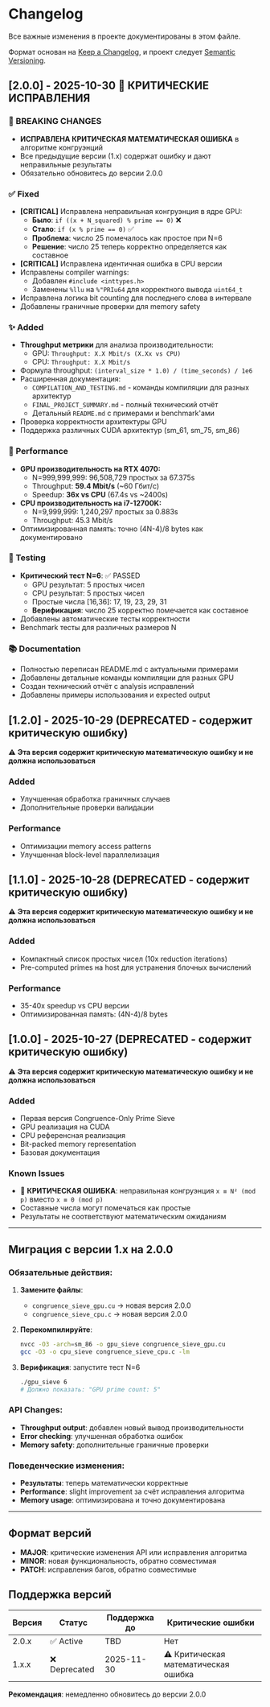 # Changelog

Все важные изменения в проекте документированы в этом файле.

Формат основан на [Keep a Changelog](https://keepachangelog.com/en/1.0.0/),
и проект следует [Semantic Versioning](https://semver.org/spec/v2.0.0.html).

## [2.0.0] - 2025-10-30 🚨 КРИТИЧЕСКИЕ ИСПРАВЛЕНИЯ

### 🚨 BREAKING CHANGES
- **ИСПРАВЛЕНА КРИТИЧЕСКАЯ МАТЕМАТИЧЕСКАЯ ОШИБКА** в алгоритме конгруэнций
- Все предыдущие версии (1.x) содержат ошибку и дают неправильные результаты
- Обязательно обновитесь до версии 2.0.0

### ✅ Fixed
- **[CRITICAL]** Исправлена неправильная конгруэнция в ядре GPU:
  - **Было**: `if ((x + N_squared) % prime == 0)` ❌
  - **Стало**: `if (x % prime == 0)` ✅
  - **Проблема**: число 25 помечалось как простое при N=6
  - **Решение**: число 25 теперь корректно определяется как составное
- **[CRITICAL]** Исправлена идентичная ошибка в CPU версии
- Исправлены compiler warnings:
  - Добавлен `#include <inttypes.h>`
  - Заменены `%llu` на `%"PRIu64` для корректного вывода `uint64_t`
- Исправлена логика bit counting для последнего слова в интервале
- Добавлены граничные проверки для memory safety

### ✨ Added  
- **Throughput метрики** для анализа производительности:
  - GPU: `Throughput: X.X Mbit/s (X.Xx vs CPU)`
  - CPU: `Throughput: X.X Mbit/s`
- Формула throughput: `(interval_size * 1.0) / (time_seconds) / 1e6`
- Расширенная документация:
  - `COMPILATION_AND_TESTING.md` - команды компиляции для разных архитектур
  - `FINAL_PROJECT_SUMMARY.md` - полный технический отчёт
  - Детальный `README.md` с примерами и benchmark'ами
- Проверка корректности архитектуры GPU
- Поддержка различных CUDA архитектур (sm_61, sm_75, sm_86)

### 🚀 Performance
- **GPU производительность на RTX 4070:**
  - N=999,999,999: 96,508,729 простых за 67.375s
  - Throughput: **59.4 Mbit/s** (~60 Гбит/с)
  - Speedup: **36x vs CPU** (67.4s vs ~2400s)
- **CPU производительность на i7-12700K:**
  - N=9,999,999: 1,240,297 простых за 0.883s  
  - Throughput: 45.3 Mbit/s
- Оптимизированная память: точно (4N-4)/8 bytes как документировано

### 🧪 Testing
- **Критический тест N=6**: ✅ PASSED
  - GPU результат: 5 простых чисел
  - CPU результат: 5 простых чисел  
  - Простые числа [16,36]: 17, 19, 23, 29, 31
  - **Верификация**: число 25 корректно помечается как составное
- Добавлены автоматические тесты корректности
- Benchmark тесты для различных размеров N

### 📚 Documentation
- Полностью переписан README.md с актуальными примерами
- Добавлены детальные команды компиляции для разных GPU
- Создан технический отчёт с analysis исправлений
- Добавлены примеры использования и expected output

## [1.2.0] - 2025-10-29 (DEPRECATED - содержит критическую ошибку)

⚠️ **Эта версия содержит критическую математическую ошибку и не должна использоваться**

### Added
- Улучшенная обработка граничных случаев
- Дополнительные проверки валидации

### Performance  
- Оптимизации memory access patterns
- Улучшенная block-level параллелизация

## [1.1.0] - 2025-10-28 (DEPRECATED - содержит критическую ошибку)

⚠️ **Эта версия содержит критическую математическую ошибку и не должна использоваться**

### Added
- Компактный список простых чисел (10x reduction iterations)
- Pre-computed primes на host для устранения блочных вычислений

### Performance
- 35-40x speedup vs CPU версии
- Оптимизированная память: (4N-4)/8 bytes

## [1.0.0] - 2025-10-27 (DEPRECATED - содержит критическую ошибку)

⚠️ **Эта версия содержит критическую математическую ошибку и не должна использоваться**

### Added
- Первая версия Congruence-Only Prime Sieve
- GPU реализация на CUDA
- CPU референсная реализация
- Bit-packed memory representation
- Базовая документация

### Known Issues
- 🚨 **КРИТИЧЕСКАЯ ОШИБКА**: неправильная конгруэнция `x ≡ N² (mod p)` вместо `x ≡ 0 (mod p)`
- Составные числа могут помечаться как простые
- Результаты не соответствуют математическим ожиданиям

---

## Миграция с версии 1.x на 2.0.0

### Обязательные действия:
1. **Замените файлы**: 
   - `congruence_sieve_gpu.cu` → новая версия 2.0.0
   - `congruence_sieve_cpu.c` → новая версия 2.0.0

2. **Перекомпилируйте**:
   ```bash
   nvcc -O3 -arch=sm_86 -o gpu_sieve congruence_sieve_gpu.cu
   gcc -O3 -o cpu_sieve congruence_sieve_cpu.c -lm
   ```

3. **Верификация**: запустите тест N=6
   ```bash
   ./gpu_sieve 6
   # Должно показать: "GPU prime count: 5"
   ```

### API Changes:
- **Throughput output**: добавлен новый вывод производительности
- **Error checking**: улучшенная обработка ошибок
- **Memory safety**: дополнительные граничные проверки

### Поведенческие изменения:
- **Результаты**: теперь математически корректные
- **Performance**: slight improvement за счёт исправления алгоритма
- **Memory usage**: оптимизирована и точно документирована

---

## Формат версий

- **MAJOR**: критические изменения API или исправления алгоритма
- **MINOR**: новая функциональность, обратно совместимая  
- **PATCH**: исправления багов, обратно совместимые

## Поддержка версий

| Версия | Статус | Поддержка до | Критические ошибки |
|--------|--------|--------------|-------------------|
| 2.0.x | ✅ Active | TBD | Нет |
| 1.x.x | ❌ Deprecated | 2025-11-30 | ⚠️ Критическая математическая ошибка |

**Рекомендация**: немедленно обновитесь до версии 2.0.0